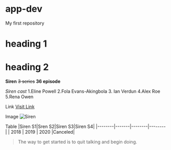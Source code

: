 # app-dev
My first repository
# heading 1
# heading 2 

**Siren**
~~3 series~~ **36 episode**

*Siren cast*
1.Eline Powell
2.Fola Evans-Akingbola
3. Ian Verdun
4.Alex Roe
5.Rena Owen

Link
[Visit Link](Siren2018.jpg)

Image
![Siren](https://www.imdb.com/title/tt5615700/mediaviewer/rm2607921409/?ref_=ext_shr_lnk)

Table
|Siren S1|Sren S2|Siren S3|Siren S4|
|--------|-------|--------|--------|
| 2018   |  2019 |  2020  |Canceled|

>The way to get started is to quit talking and begin doing. 
